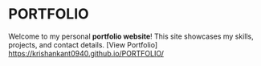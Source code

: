 # PORTFOLIO
Welcome to my personal **portfolio website**! This site showcases my skills, projects, and contact details.
 [View Portfolio]    https://krishankant0940.github.io/PORTFOLIO/
